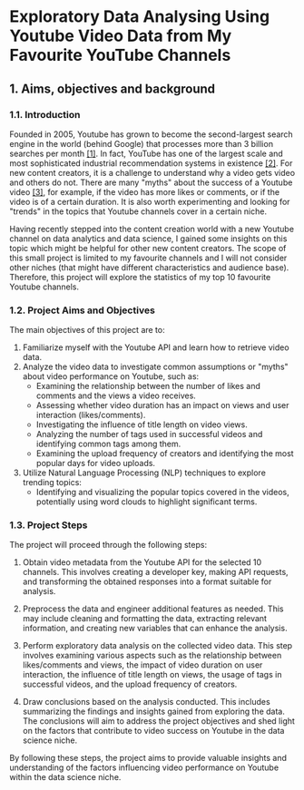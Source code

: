 # Exploratory Data Analysing Using Youtube Video Data from My Favourite YouTube Channels
## 1. Aims, objectives and background
### 1.1. Introduction

Founded in 2005, Youtube has grown to become the second-largest search engine in the world (behind Google) that processes more than 3 billion searches per month [[1]](https://www.mushroomnetworks.com/infographics/youtube---the-2nd-largest-search-engine-infographic/). In fact, YouTube has one of the largest scale and most sophisticated industrial recommendation systems in existence [[2]](https://dl.acm.org/doi/10.1145/2959100.2959190). For new content creators, it is a challenge to understand why a video gets video and others do not. There are many "myths" about the success of a Youtube video [[3]](https://vidiq.com/blog/post/5-youtube-algorithm-myths-youtubers-need-to-know-about/), for example, if the video has more likes or comments, or if the video is of a certain duration. It is also worth experimenting and looking for "trends" in the topics that Youtube channels cover in a certain niche.

Having recently stepped into the content creation world with a new Youtube channel on data analytics and data science, I gained some insights on this topic which might be helpful for other new content creators. The scope of this small project is limited to my favourite channels and I will not consider other niches (that might have different characteristics and audience base). Therefore, this project will explore the statistics of my top 10 favourite Youtube channels.


### 1.2. Project Aims and Objectives
The main objectives of this project are to:

1. Familiarize myself with the Youtube API and learn how to retrieve video data.
2. Analyze the video data to investigate common assumptions or "myths" about video performance on Youtube, such as:
   - Examining the relationship between the number of likes and comments and the views a video receives.
   - Assessing whether video duration has an impact on views and user interaction (likes/comments).
   - Investigating the influence of title length on video views.
   - Analyzing the number of tags used in successful videos and identifying common tags among them.
   - Examining the upload frequency of creators and identifying the most popular days for video uploads.
3. Utilize Natural Language Processing (NLP) techniques to explore trending topics:
   - Identifying and visualizing the popular topics covered in the videos, potentially using word clouds to highlight significant terms.


### 1.3. Project Steps
The project will proceed through the following steps:

  1. Obtain video metadata from the Youtube API for the selected 10 channels. This involves creating a developer key, making API requests, and transforming the obtained responses into a format suitable for analysis.

  2. Preprocess the data and engineer additional features as needed. This may include cleaning and formatting the data, extracting relevant information, and creating new variables that can enhance the analysis.

  3. Perform exploratory data analysis on the collected video data. This step involves examining various aspects such as the relationship between likes/comments and views, the impact of video duration on user interaction, the influence of title length on views, the usage of tags in successful videos, and the upload frequency of creators.

  4. Draw conclusions based on the analysis conducted. This includes summarizing the findings and insights gained from exploring the data. The conclusions will aim to address the project objectives and shed light on the factors that contribute to video success on Youtube in the data science niche.

By following these steps, the project aims to provide valuable insights and understanding of the factors influencing video performance on Youtube within the data science niche.
